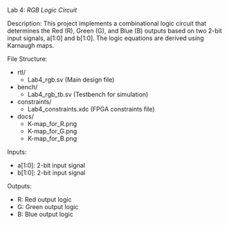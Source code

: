 Lab 4: *RGB Logic Circuit*

Description:
This project implements a combinational logic circuit that determines the Red (R), Green (G), 
and Blue (B) outputs based on two 2-bit input signals, a[1:0] and b[1:0]. The logic equations 
are derived using Karnaugh maps.

File Structure:
- rtl/
  - Lab4_rgb.sv (Main design file)
- bench/
  - Lab4_rgb_tb.sv (Testbench for simulation)
- constraints/
  - Lab4_constraints.xdc (FPGA constraints file)
- docs/
  - K-map_for_R.png
  - K-map_for_G.png
  - K-map_for_B.png

Inputs:
- a[1:0]: 2-bit input signal
- b[1:0]: 2-bit input signal

Outputs:
- R: Red output logic
- G: Green output logic
- B: Blue output logic
